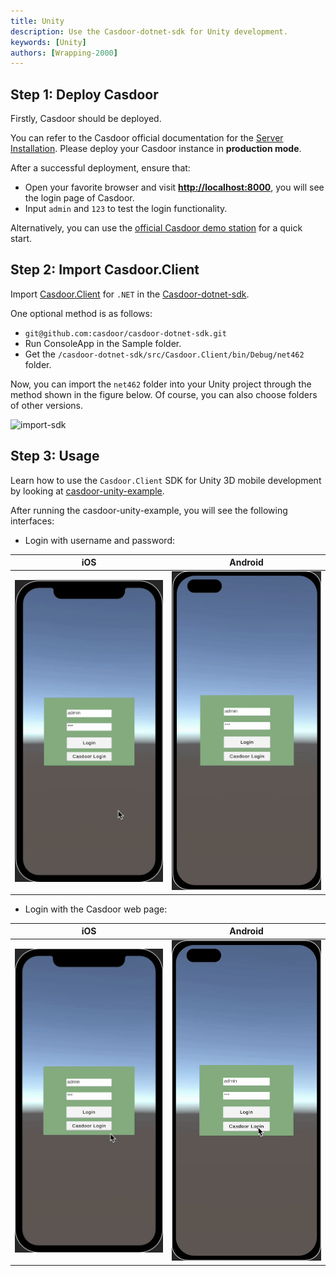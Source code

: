 ```yaml
---
title: Unity
description: Use the Casdoor-dotnet-sdk for Unity development.
keywords: [Unity]
authors: [Wrapping-2000]
---
```


## Step 1: Deploy Casdoor

Firstly, Casdoor should be deployed.

You can refer to the Casdoor official documentation for the [Server Installation](/docs/basic/server-installation). Please deploy your Casdoor instance in **production mode**.

After a successful deployment, ensure that:

- Open your favorite browser and visit **<http://localhost:8000>**, you will see the login page of Casdoor.
- Input `admin` and `123` to test the login functionality.

Alternatively, you can use the [official Casdoor demo station](https://door.casdoor.com/) for a quick start.

## Step 2: Import Casdoor.Client

Import [Casdoor.Client](https://github.com/casdoor/casdoor-dotnet-sdk/tree/master/src/Casdoor.Client) for `.NET` in the [Casdoor-dotnet-sdk](https://github.com/casdoor/casdoor-dotnet-sdk).

One optional method is as follows:

- `git@github.com:casdoor/casdoor-dotnet-sdk.git`
- Run ConsoleApp in the Sample folder.
- Get the `/casdoor-dotnet-sdk/src/Casdoor.Client/bin/Debug/net462` folder.

Now, you can import the `net462` folder into your Unity project through the method shown in the figure below. Of course, you can also choose folders of other versions.

![import-sdk](/img/integration/C%23/Unity/import-sdk.png)

## Step 3: Usage

Learn how to use the `Casdoor.Client` SDK for Unity 3D mobile development by looking at [casdoor-unity-example](https://github.com/casdoor/casdoor-unity-example).

After running the casdoor-unity-example, you will see the following interfaces:

- Login with username and password:

|                                                          **iOS**                                                          |                                                            **Android**                                                            |
|:-------------------------------------------------------------------------------------------------------------------------:|:---------------------------------------------------------------------------------------------------------------------------------:|
| <img src="https://github.com/casdoor/casdoor-unity-example/blob/master/iOS-gif.gif?raw=true" alt="iOS-gif" width="250" /> | <img src="https://github.com/casdoor/casdoor-unity-example/blob/master/Android-gif.gif?raw=true" alt="Android-gif" width="250" /> |

- Login with the Casdoor web page:

|                                                              **iOS**                                                              |                                                                **Android**                                                                |
|:---------------------------------------------------------------------------------------------------------------------------------:|:-----------------------------------------------------------------------------------------------------------------------------------------:|
| <img src="https://github.com/casdoor/casdoor-unity-example/blob/master/iOS-gif-web.gif?raw=true" alt="iOS-gif-web" width="250" /> | <img src="https://github.com/casdoor/casdoor-unity-example/blob/master/Android-gif-web.gif?raw=true" alt="Android-gif-web" width="250" /> |
